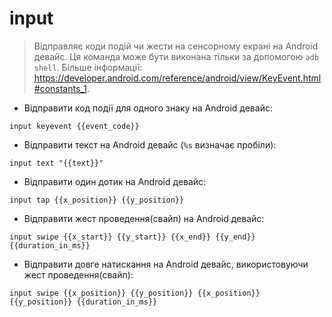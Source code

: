 # input

> Відправляє коди подій чи жести на сенсорному екрані на Android девайс.
> Ця команда може бути виконана тільки за допомогою `adb shell`.
> Більше інформації: <https://developer.android.com/reference/android/view/KeyEvent.html#constants_1>.

- Відправити код події для одного знаку на Android девайс:

`input keyevent {{event_code}}`

- Відправити текст на Android девайс (`%s` визначає пробіли):

`input text "{{text}}"`

- Відправити один дотик на Android девайс:

`input tap {{x_position}} {{y_position}}`

- Відправити жест проведення(свайп) на Android девайс:

`input swipe {{x_start}} {{y_start}} {{x_end}} {{y_end}} {{duration_in_ms}}`

- Відправити довге натискання на Android девайс, використовуючи жест проведення(свайп):

`input swipe {{x_position}} {{y_position}} {{x_position}} {{y_position}} {{duration_in_ms}}`
